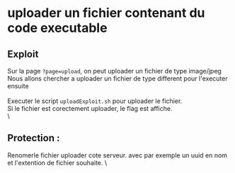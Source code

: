 # uploader un fichier contenant du code executable

## Exploit
Sur la page `?page=upload`, on peut uploader un fichier de type image/jpeg \
 Nous allons chercher a uploader un fichier de type different pour l'executer ensuite \
  \
Executer le script `uploadExploit.sh` pour uploader le fichier. \
Si le fichier est corectement uploader, le flag est affiche. \
 \
## Protection :
Renomerle fichier uploader cote serveur. avec par exemple un uuid en nom et l'extention de fichier souhaite. \
